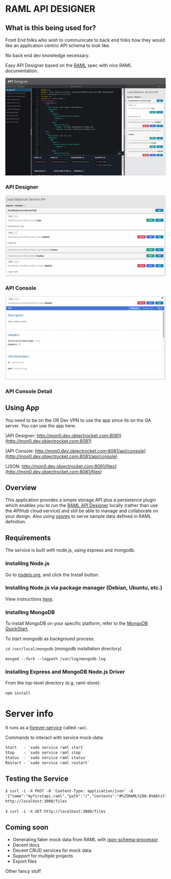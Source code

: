 # RAML API DESIGNER

## What is this being used for?

Front End folks who wish to communicate to back end folks how they would like an application centric API schema to look like.

No back end dev knowledge necessary.

Easy API Designer based on the [RAML](http://raml.org/) spec with nice RAML documentation.

![Screenshot](api-designer.png?raw=true "RAML API Designer Screen")
### API Designer
![Screenshot](console.png?raw=true "API Console")
### API Console
![Screenshot](console-detail.png?raw=true "API Console Detail")
### API Console Detail

## Using App

You need to be on the OR Dev VPN to use the app since its on the QA server.
You can use the app here:

[API Designer: http://mon0.dev.objectrocket.com:8081](http://mon0.dev.objectrocket.com:8081)

[API Console: http://mon0.dev.objectrocket.com:8081/api/console](http://mon0.dev.objectrocket.com:8081/api/console)

[JSON: http://mon0.dev.objectrocket.com:8081/files](http://mon0.dev.objectrocket.com:8081/files)

## Overview

This application provides a simple storage API plus a persistence plugin which enables you to run the [RAML API Designer](https://github.com/mulesoft/api-designer) locally (rather than use the APIHub cloud service) and still be able to manage and collaborate on your design.
Also using [osprey](https://github.com/mulesoft/osprey) to serve sample data defined in RAML definition.

## Requirements
The service is built with node.js, using express and mongodb.

### Installing Node.js
Go to [nodejs.org](http://nodejs.org), and click the Install button.

### Installing Node.js via package manager (Debian, Ubuntu, etc.)
View instructions [here](https://github.com/joyent/node/wiki/Installing-Node.js-via-package-manager).

### Installing MongoDB
To install MongoDB on your specific platform, refer to the [MongoDB QuickStart](http://docs.mongodb.org/manual/installation/).

To start mongodb as background process:

`cd /usr/local/mongodb`  (mongodb installation directory)

`mongod --fork --logpath /var/log/mongodb.log`

### Installing Express and MongoDB Node.js Driver
From the top-level directory (e.g. raml-store):

`npm install `

# Server info

It runs as a [forever-service](https://github.com/zapty/forever-service) called `raml`.

Commands to interact with service mock-data:

```
Start   - `sudo service raml start`
Stop    - `sudo service raml stop`
Status  - `sudo service raml status`
Restart - `sudo service raml restart`
```

## Testing the Service

```
$ curl -i -X POST -H 'Content-Type: application/json' -d 
'{"name":"myfirstapi.raml","path":"/","contents":"#%25RAML%200.8%0Atitle:%20%20%20DONE!!!"}' 
http://localhost:3000/files

$ curl -i -X GET http://localhost:3000/files
```

## Coming soon
 - Generating faker mock data from RAML with [json-schema-processor](https://www.npmjs.org/package/json-schema-processor)
 - Decent docs
 - Decent CRUD services for mock data
 - Support for multiple projects
 - Export files

 Other fancy stuff
